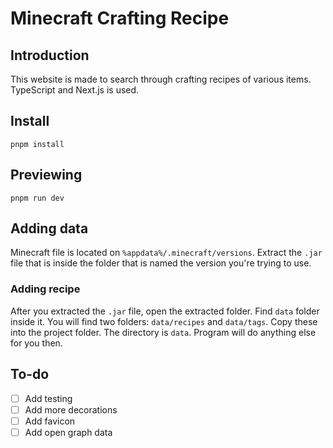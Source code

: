 # Minecraft Crafting Recipe

## Introduction

This website is made to search through crafting recipes of various items.
TypeScript and Next.js is used.

## Install

```
pnpm install
```

## Previewing

```
pnpm run dev
```

## Adding data

Minecraft file is located on `%appdata%/.minecraft/versions`.
Extract the `.jar` file that is inside the folder that is named the version you're trying to use.

### Adding recipe

After you extracted the `.jar` file, open the extracted folder. Find `data` folder inside it.
You will find two folders: `data/recipes` and `data/tags`. Copy these into the project folder. The directory is `data`. Program will do anything else for you then.

## To-do

- [ ] Add testing
- [ ] Add more decorations
- [ ] Add favicon
- [ ] Add open graph data
